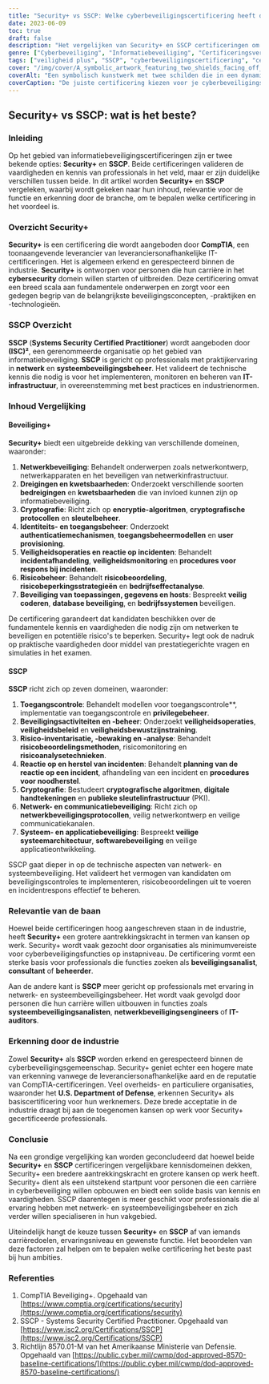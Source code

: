```yaml
---
title: "Security+ vs SSCP: Welke cyberbeveiligingscertificering heeft de overhand?"
date: 2023-06-09
toc: true
draft: false
description: "Het vergelijken van Security+ en SSCP certificeringen om de beste keuze te bepalen voor cyberbeveiligingsprofessionals die op zoek zijn naar kansen op de arbeidsmarkt, erkenning in de branche en uitgebreide kennisdekking."
genre: ["Cyberbeveiliging", "Informatiebeveiliging", "Certificeringsvergelijking", "IT-carrières", "Erkenning van de industrie", "Vacatures", "Netwerkbeveiliging", "Systeembeveiliging", "CompTIA"]
tags: ["veiligheid plus", "SSCP", "cyberbeveiligingscertificering", "certificeringsvergelijking", "carrièremogelijkheden", "branche-erkenning", "kennisdekking", "CompTIA", "netwerkbeveiliging", "systeembeveiliging", "informatiebeveiliging", "IT-carrières", "cyberbeveiligingsprofessionals", "banen in cyberbeveiliging", "cyberbeveiligingscertificeringen", "cyberbeveiligingsindustrie", "kennis cyberbeveiliging", "cyberbeveiligingsvaardigheden", "cyberbeveiligingsfundamenten", "IT-certificeringen", "leveranciersonafhankelijke certificeringen", "veiligheidsanalisten", "beveiligingsadviseurs", "veiligheidsbeheerders", "systeembeveiligingsanalisten", "netwerkbeveiligingsingenieurs", "IT-auditors", "beveiligingscertificeringen", "IT-beveiliging", "onderwijs in cyberbeveiliging"]
cover: "/img/cover/A_symbolic_artwork_featuring_two_shields_facing_off_against.png"
coverAlt: "Een symbolisch kunstwerk met twee schilden die in een dynamische pose tegenover elkaar staan en de vergelijking tussen de twee certificeringen voorstellen."
coverCaption: "De juiste certificering kiezen voor je cyberbeveiligingscarrière."
---
```


## Security+ vs SSCP: wat is het beste?

### Inleiding

Op het gebied van informatiebeveiligingscertificeringen zijn er twee bekende opties: **Security+** en **SSCP**. Beide certificeringen valideren de vaardigheden en kennis van professionals in het veld, maar er zijn duidelijke verschillen tussen beide. In dit artikel worden **Security+** en **SSCP** vergeleken, waarbij wordt gekeken naar hun inhoud, relevantie voor de functie en erkenning door de branche, om te bepalen welke certificering in het voordeel is.

### Overzicht Security+

**Security+** is een certificering die wordt aangeboden door **CompTIA**, een toonaangevende leverancier van leveranciersonafhankelijke IT-certificeringen. Het is algemeen erkend en gerespecteerd binnen de industrie. **Security+** is ontworpen voor personen die hun carrière in het **cybersecurity** domein willen starten of uitbreiden. Deze certificering omvat een breed scala aan fundamentele onderwerpen en zorgt voor een gedegen begrip van de belangrijkste beveiligingsconcepten, -praktijken en -technologieën.

### SSCP Overzicht

**SSCP** (**Systems Security Certified Practitioner**) wordt aangeboden door **(ISC)²**, een gerenommeerde organisatie op het gebied van informatiebeveiliging. **SSCP** is gericht op professionals met praktijkervaring in **netwerk** en **systeembeveiligingsbeheer**. Het valideert de technische kennis die nodig is voor het implementeren, monitoren en beheren van **IT-infrastructuur**, in overeenstemming met best practices en industrienormen.

### Inhoud Vergelijking

#### Beveiliging+

**Security+** biedt een uitgebreide dekking van verschillende domeinen, waaronder:

1. **Netwerkbeveiliging**: Behandelt onderwerpen zoals netwerkontwerp, netwerkapparaten en het beveiligen van netwerkinfrastructuur.
2. **Dreigingen en kwetsbaarheden**: Onderzoekt verschillende soorten **bedreigingen** en **kwetsbaarheden** die van invloed kunnen zijn op informatiebeveiliging.
3. **Cryptografie**: Richt zich op **encryptie-algoritmen**, **cryptografische protocollen** en **sleutelbeheer**.
4. **Identiteits- en toegangsbeheer**: Onderzoekt **authenticatiemechanismen**, **toegangsbeheermodellen** en **user provisioning**.
5. **Veiligheidsoperaties en reactie op incidenten**: Behandelt **incidentafhandeling**, **veiligheidsmonitoring** en **procedures voor respons bij incidenten**.
6. **Risicobeheer**: Behandelt **risicobeoordeling**, **risicobeperkingsstrategieën** en **bedrijfseffectanalyse**.
7. **Beveiliging van toepassingen, gegevens en hosts**: Bespreekt **veilig coderen**, **database beveiliging**, en **bedrijfssystemen** beveiligen.

De certificering garandeert dat kandidaten beschikken over de fundamentele kennis en vaardigheden die nodig zijn om netwerken te beveiligen en potentiële risico's te beperken. Security+ legt ook de nadruk op praktische vaardigheden door middel van prestatiegerichte vragen en simulaties in het examen.

#### SSCP

**SSCP** richt zich op zeven domeinen, waaronder:

1. **Toegangscontrole**: Behandelt modellen voor toegangscontrole**, implementatie van toegangscontrole en **privilegebeheer**.
2. **Beveiligingsactiviteiten en -beheer**: Onderzoekt **veiligheidsoperaties**, **veiligheidsbeleid** en **veiligheidsbewustzijnstraining**.
3. **Risico-inventarisatie, -bewaking en -analyse**: Behandelt **risicobeoordelingsmethoden**, risicomonitoring en **risicoanalysetechnieken**.
4. **Reactie op en herstel van incidenten**: Behandelt **planning van de reactie op een incident**, afhandeling van een incident en **procedures voor noodherstel**.
5. **Cryptografie**: Bestudeert **cryptografische algoritmen**, **digitale handtekeningen** en **publieke sleutelinfrastructuur** (PKI).
6. **Netwerk- en communicatiebeveiliging**: Richt zich op **netwerkbeveiligingsprotocollen**, veilig netwerkontwerp en veilige communicatiekanalen.
7. **Systeem- en applicatiebeveiliging**: Bespreekt **veilige systeemarchitectuur**, **softwarebeveiliging** en veilige applicatieontwikkeling.

SSCP gaat dieper in op de technische aspecten van netwerk- en systeembeveiliging. Het valideert het vermogen van kandidaten om beveiligingscontroles te implementeren, risicobeoordelingen uit te voeren en incidentrespons effectief te beheren.

### Relevantie van de baan

Hoewel beide certificeringen hoog aangeschreven staan in de industrie, heeft **Security+** een grotere aantrekkingskracht in termen van kansen op werk. Security+ wordt vaak gezocht door organisaties als minimumvereiste voor cyberbeveiligingsfuncties op instapniveau. De certificering vormt een sterke basis voor professionals die functies zoeken als **beveiligingsanalist**, **consultant** of **beheerder**.

Aan de andere kant is **SSCP** meer gericht op professionals met ervaring in netwerk- en systeembeveiligingsbeheer. Het wordt vaak gevolgd door personen die hun carrière willen uitbouwen in functies zoals **systeembeveiligingsanalisten**, **netwerkbeveiligingsengineers** of **IT-auditors**.

### Erkenning door de industrie

Zowel **Security+** als **SSCP** worden erkend en gerespecteerd binnen de cyberbeveiligingsgemeenschap. Security+ geniet echter een hogere mate van erkenning vanwege de leveranciersonafhankelijke aard en de reputatie van CompTIA-certificeringen. Veel overheids- en particuliere organisaties, waaronder het **U.S. Department of Defense**, erkennen Security+ als basiscertificering voor hun werknemers. Deze brede acceptatie in de industrie draagt bij aan de toegenomen kansen op werk voor Security+ gecertificeerde professionals.

### Conclusie

Na een grondige vergelijking kan worden geconcludeerd dat hoewel beide **Security+** en **SSCP** certificeringen vergelijkbare kennisdomeinen dekken, Security+ een bredere aantrekkingskracht en grotere kansen op werk heeft. Security+ dient als een uitstekend startpunt voor personen die een carrière in cyberbeveiliging willen opbouwen en biedt een solide basis van kennis en vaardigheden. SSCP daarentegen is meer geschikt voor professionals die al ervaring hebben met netwerk- en systeembeveiligingsbeheer en zich verder willen specialiseren in hun vakgebied.

Uiteindelijk hangt de keuze tussen **Security+** en **SSCP** af van iemands carrièredoelen, ervaringsniveau en gewenste functie. Het beoordelen van deze factoren zal helpen om te bepalen welke certificering het beste past bij hun ambities.

### Referenties

1. CompTIA Beveiliging+. Opgehaald van [https://www.comptia.org/certifications/security](https://www.comptia.org/certifications/security)
2. SSCP - Systems Security Certified Practitioner. Opgehaald van [https://www.isc2.org/Certifications/SSCP](https://www.isc2.org/Certifications/SSCP)
3. Richtlijn 8570.01-M van het Amerikaanse Ministerie van Defensie. Opgehaald van [https://public.cyber.mil/cwmp/dod-approved-8570-baseline-certifications/](https://public.cyber.mil/cwmp/dod-approved-8570-baseline-certifications/)
